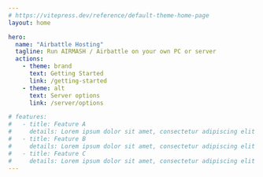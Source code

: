 ```yaml
---
# https://vitepress.dev/reference/default-theme-home-page
layout: home

hero:
  name: "Airbattle Hosting"
  tagline: Run AIRMASH / Airbattle on your own PC or server
  actions:
    - theme: brand
      text: Getting Started
      link: /getting-started
    - theme: alt
      text: Server options
      link: /server/options

# features:
#   - title: Feature A
#     details: Lorem ipsum dolor sit amet, consectetur adipiscing elit
#   - title: Feature B
#     details: Lorem ipsum dolor sit amet, consectetur adipiscing elit
#   - title: Feature C
#     details: Lorem ipsum dolor sit amet, consectetur adipiscing elit
---
```

